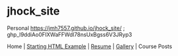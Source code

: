 # jhock_site
Personal 
https://jmh7557.github.io/jhock_site/
; 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
<nav class="menuA">Home  | <a href="starter.html">Starting HTML Example</a> |  <a href="resume.html">Resume</a>  |  <a href="gallery.html">Gallery</a>  |  Course Posts</nav>
